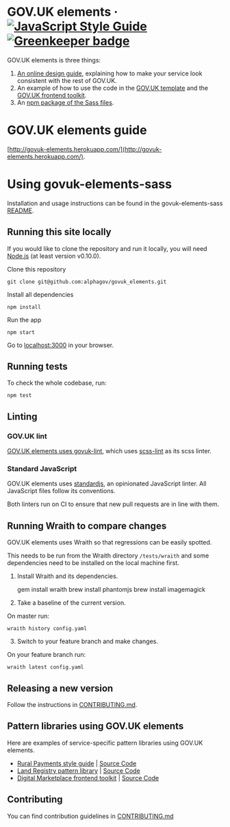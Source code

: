 GOV.UK elements ·
[![JavaScript Style Guide](https://img.shields.io/badge/code_style-standard-brightgreen.svg)](https://standardjs.com)
[![Greenkeeper badge](https://badges.greenkeeper.io/alphagov/govuk_elements.svg)](https://greenkeeper.io/)
===============

GOV.UK elements is three things:

1. [An online design guide](http://govuk-elements.herokuapp.com/), explaining how to make your service look consistent with the rest of GOV.UK.
2. An example of how to use the code in the [GOV.UK template](https://github.com/alphagov/govuk_template) and the [GOV.UK frontend toolkit](https://github.com/alphagov/govuk_frontend_toolkit).
3. An [npm package of the Sass files](https://www.npmjs.com/package/govuk-elements-sass).

# GOV.UK elements guide

[http://govuk-elements.herokuapp.com/](http://govuk-elements.herokuapp.com/).

# Using govuk-elements-sass

Installation and usage instructions can be found in the govuk-elements-sass [README](https://github.com/alphagov/govuk_elements/blob/master/packages/govuk-elements-sass/README.md).

## Running this site locally

If you would like to clone the repository and run it locally,
you will need [Node.js](http://nodejs.org/) (at least version v0.10.0).

Clone this repository

    git clone git@github.com:alphagov/govuk_elements.git


Install all dependencies

    npm install


Run the app

    npm start

Go to [localhost:3000](http://localhost:3000) in your browser.


## Running tests

To check the whole codebase, run:

    npm test

## Linting

### GOV.UK lint
[GOV.UK elements uses govuk-lint](https://github.com/alphagov/govuk-lint#sass), which uses [scss-lint](https://github.com/brigade/scss-lint) as its scss linter.

### Standard JavaScript
GOV.UK elements uses [standardjs](http://standardjs.com/), an opinionated JavaScript linter. All JavaScript files follow its conventions.

Both linters run on CI to ensure that new pull requests are in line with them.


## Running Wraith to compare changes

GOV.UK elements uses Wraith so that regressions can be easily spotted.

This needs to be run from the Wraith directory `/tests/wraith` and some dependencies need to be installed on the local machine first.

1. Install Wraith and its dependencies.

    gem install wraith
    brew install phantomjs
    brew install imagemagick

2. Take a baseline of the current version.

On master run:

    wraith history config.yaml


3. Switch to your feature branch and make changes.

On your feature branch run:

    wraith latest config.yaml

## Releasing a new version

Follow the instructions in [CONTRIBUTING.md](https://github.com/alphagov/govuk_elements/blob/master/CONTRIBUTING.md).

## Pattern libraries using GOV.UK elements

Here are examples of service-specific pattern libraries using GOV.UK elements.

* [Rural Payments style guide](http://rural-payments-styleguide.herokuapp.com) | [Source Code](https://github.com/Defra/rural-payments-styleguide/)
* [Land Registry pattern library](http://land-registry-elements.herokuapp.com) | [Source Code](https://github.com/LandRegistry/land-registry-elements)
* [Digital Marketplace frontend toolkit](http://alphagov.github.io/digitalmarketplace-frontend-toolkit/) | [Source Code](https://github.com/alphagov/digitalmarketplace-frontend-toolkit)


## Contributing

You can find contribution guidelines in [CONTRIBUTING.md](https://github.com/alphagov/govuk_elements/blob/master/CONTRIBUTING.md)
